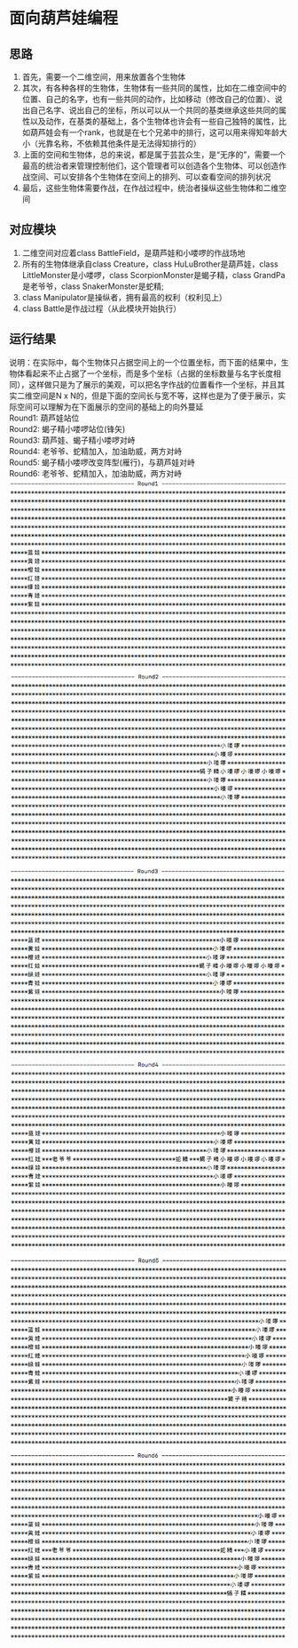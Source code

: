 # 面向葫芦娃编程
## 思路
1. 首先，需要一个二维空间，用来放置各个生物体
2. 其次，有各种各样的生物体，生物体有一些共同的属性，比如在二维空间中的位置、自己的名字，也有一些共同的动作，比如移动（修改自己的位置）、说出自己名字、说出自己的坐标，所以可以从一个共同的基类继承这些共同的属性以及动作，在基类的基础上，各个生物体也许会有一些自己独特的属性，比如葫芦娃会有一个rank，也就是在七个兄弟中的排行，这可以用来得知年龄大小（光靠名称，不依赖其他条件是无法得知排行的）
3. 上面的空间和生物体，总的来说，都是属于芸芸众生，是“无序的”，需要一个最高的统治者来管理控制他们，这个管理者可以创造各个生物体、可以创造作战空间、可以安排各个生物体在空间上的排列、可以查看空间的排列状况
4. 最后，这些生物体需要作战，在作战过程中，统治者操纵这些生物体和二维空间


## 对应模块
1. 二维空间对应着class BattleField，是葫芦娃和小喽啰的作战场地
2. 所有的生物体继承自class Creature，class HuLuBrother是葫芦娃，class LittleMonster是小喽啰，class ScorpionMonster是蝎子精，class GrandPa是老爷爷，class SnakerMonster是蛇精;
3. class Manipulator是操纵者，拥有最高的权利（权利见上）
4. class Battle是作战过程（从此模块开始执行）

## 运行结果
说明：在实际中，每个生物体只占据空间上的一个位置坐标，而下面的结果中，生物体看起来不止占据了一个坐标，而是多个坐标（占据的坐标数量与名字长度相同），这样做只是为了展示的美观，可以把名字作战的位置看作一个坐标，并且其实二维空间是N x N的，但是下面的空间长与宽不等，这样也是为了便于展示，实际空间可以理解为在下面展示的空间的基础上的向外蔓延<br/>
Round1: 葫芦娃站位<br/>
Round2: 蝎子精小喽啰站位(锋矢)<br/>
Round3: 葫芦娃、蝎子精小喽啰对峙<br/>
Round4: 老爷爷、蛇精加入，加油助威，两方对峙<br/>
Round5: 蝎子精小喽啰改变阵型(雁行)，与葫芦娃对峙<br/>
Round6: 老爷爷、蛇精加入，加油助威，两方对峙<br/>
![Round1](result/Round1.png)<br/>
![Round2](result/Round2.png)<br/>
![Round3](result/Round3.png)<br/>
![Round4](result/Round4.png)<br/>
![Round5](result/Round5.png)<br/>
![Round6](result/Round6.png)<br/>


